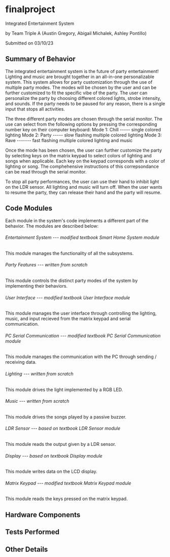 # finalproject
Integrated Entertainment System

by Team Triple A (Austin Gregory, Abigail Michalek, Ashley Pontillo)

Submitted on 03/10/23

Summary of Behavior
-------------------
The integrated entertainment system is the future of party entertainment! Lighting and music are brought together in an all-in-one personalizable system. This system allows for party customization through the use of multiple party modes. The modes will be chosen by the user and can be further customized to fit the specific vibe of the party. The user can personalize the party by choosing different colored lights, strobe intensity, and sounds. If the party needs to be paused for any reason, there is a single input that stops all activities.

The three different party modes are chosen through the serial monitor. The use can select from the following options by pressing the corresponding number key on their computer keyboard:
Mode 1: Chill ----- single colored lighting
Mode 2: Party ----- slow flashing multiple colored lighting
Mode 3: Rave ------- fast flashing multiple colored lighting and music

Once the mode has been chosen, the user can further customize the party by selecting keys on the matrix keypad to select colors of lighting and songs when applicable. Each key on the keypad corresponds with a color of lighting or song. The comphehensive instructions of this correpsondance can be read through the serial monitor.

To stop all party performances, the user can use their hand to inhibit light on the LDR sensor. All lighting and music will turn off. When the user wants to resume the party, they can release their hand and the party will resume.

Code Modules
------------
Each module in the system's code implements a different part of the behavior. The modules are described below:
###### Entertainment System --- modified textbook Smart Home System module

This module manages the functionality of all the subsystems.
    
###### Party Features --- written from scratch

This module controls the distinct party modes of the system by implementing their behaviors.
  
  
###### User Interface --- modified textbook User Interface module

This module manages the user interface through controlling the lighting, music, and input           recieved from the matrix keypad and serial communication.
  
  
###### PC Serial Communication --- modified textbook PC Serial Communication module

This module manages the communication with the PC through sending / receiving data.


###### Lighting --- written from scratch

This module drives the light implemented by a RGB LED.
  
  
###### Music --- written from scratch

This module drives the songs played by a passive buzzer.
  
  
###### LDR Sensor --- based on textbook LDR Sensor module

This module reads the output given by a LDR sensor.
  
  
###### Display --- based on textbook Display module

This module writes data on the LCD display.
  
  
###### Matrix Keypad --- modified textbook Matrix Keypad module

This module reads the keys pressed on the matrix keypad.

Hardware Components
-------------------

Tests Performed
---------------

Other Details
-------------
